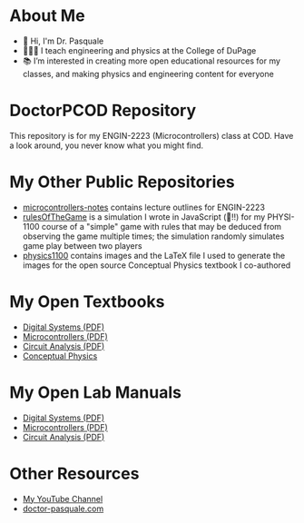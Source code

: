 # About Me

- 👋 Hi, I'm Dr. Pasquale
- 👩🏻‍🏫 I teach engineering and physics at the College of DuPage
- 📚 I’m interested in creating more open educational resources for my classes, and making physics and engineering content for everyone

# DoctorPCOD Repository

This repository is for my ENGIN-2223 (Microcontrollers) class at COD. Have a look around, you never know what you might find.

# My Other Public Repositories

- [microcontrollers-notes](https://github.com/DoctorPCOD/microcontrollers-notes) contains lecture outlines for ENGIN-2223
- [rulesOfTheGame](https://github.com/DoctorPCOD/rulesOfTheGame) is a simulation I wrote in JavaScript (😬!!) for my PHYSI-1100 course of a "simple" game with rules that may be deduced from observing the game multiple times; the simulation randomly simulates game play between two players
- [physics1100](https://github.com/DoctorPCOD/physics1100) contains images and the LaTeX file I used to generate the images for the open source Conceptual Physics textbook I co-authored

# My Open Textbooks

- [Digital Systems (PDF)](https://doctor-pasquale.com/wp-content/uploads/2020/11/DigitalSystemsBook.pdf)
- [Microcontrollers (PDF)](https://doctor-pasquale.com/wp-content/uploads/2021/02/The-Yellow-Book.pdf)
- [Circuit Analysis (PDF)](https://doctor-pasquale.com/wp-content/uploads/2021/09/CircuitAnalysisBook.pdf)
- [Conceptual Physics](https://cod.pressbooks.pub/physics1100/)

# My Open Lab Manuals

- [Digital Systems (PDF)](https://doctor-pasquale.com/wp-content/uploads/2024/05/Lab-Manual.pdf)
- [Microcontrollers (PDF)](https://doctor-pasquale.com/wp-content/uploads/2023/05/ENGIN-2223-Lab-Manual.pdf)
- [Circuit Analysis (PDF)](https://doctor-pasquale.com/wp-content/uploads/2023/05/ENGIN-2210-Lab-Manual.pdf)

# Other Resources

- [My YouTube Channel](http://youtube.com/c/DrPasqualeCOD)
- [doctor-pasquale.com](https://doctor-pasquale.com)

